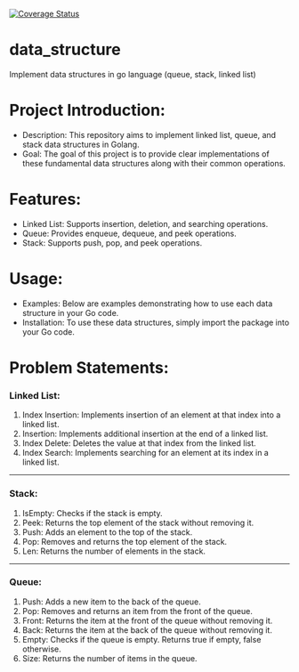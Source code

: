 [![Coverage Status](https://coveralls.io/repos/github/JokerTrickster/data_structure/badge.svg?branch=main)](https://coveralls.io/github/JokerTrickster/data_structure?branch=main)

# data_structure
Implement data structures in go language (queue, stack, linked list)

# Project Introduction:
- Description: This repository aims to implement linked list, queue, and stack data structures in Golang.
- Goal: The goal of this project is to provide clear implementations of these fundamental data structures along with their common operations.

# Features:
- Linked List: Supports insertion, deletion, and searching operations.
- Queue: Provides enqueue, dequeue, and peek operations.
- Stack: Supports push, pop, and peek operations.

# Usage:
- Examples: Below are examples demonstrating how to use each data structure in your Go code.
- Installation: To use these data structures, simply import the package into your Go code.

# Problem Statements:
### Linked List:
1. Index Insertion: Implements insertion of an element at that index into a linked list.  
2. Insertion: Implements additional insertion at the end of a linked list.  
3. Index Delete: Deletes the value at that index from the linked list.  
4. Index Search: Implements searching for an element at its index in a linked list.  

--------------- 
### Stack:
1. IsEmpty: Checks if the stack is empty.   
2. Peek: Returns the top element of the stack without removing it.  
3. Push: Adds an element to the top of the stack.  
4. Pop: Removes and returns the top element of the stack.  
5. Len: Returns the number of elements in the stack.  

-----------------
### Queue:
1. Push: Adds a new item to the back of the queue.
2. Pop: Removes and returns an item from the front of the queue.
3. Front: Returns the item at the front of the queue without removing it.
4. Back: Returns the item at the back of the queue without removing it.
5. Empty: Checks if the queue is empty. Returns true if empty, false otherwise.
6. Size: Returns the number of items in the queue.